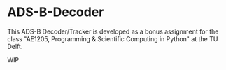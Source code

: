 # ADS-B-Decoder

This ADS-B Decoder/Tracker is developed as a bonus assignment for the class "AE1205, Programming & Scientific Computing in Python" at the TU Delft.

WIP
